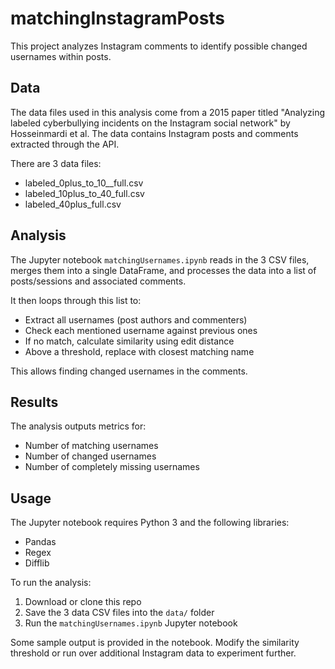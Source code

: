 # matchingInstagramPosts

This project analyzes Instagram comments to identify possible changed usernames within posts. 

## Data

The data files used in this analysis come from a 2015 paper titled "Analyzing labeled cyberbullying incidents on the Instagram social network" by Hosseinmardi et al. The data contains Instagram posts and comments extracted through the API.

There are 3 data files:

- labeled_0plus_to_10__full.csv
- labeled_10plus_to_40_full.csv 
- labeled_40plus_full.csv

## Analysis 

The Jupyter notebook `matchingUsernames.ipynb` reads in the 3 CSV files, merges them into a single DataFrame, and processes the data into a list of posts/sessions and associated comments.

It then loops through this list to:

- Extract all usernames (post authors and commenters)
- Check each mentioned username against previous ones 
- If no match, calculate similarity using edit distance
- Above a threshold, replace with closest matching name 

This allows finding changed usernames in the comments.

## Results

The analysis outputs metrics for:

- Number of matching usernames  
- Number of changed usernames
- Number of completely missing usernames

## Usage 

The Jupyter notebook requires Python 3 and the following libraries:

- Pandas 
- Regex
- Difflib

To run the analysis:

1. Download or clone this repo
2. Save the 3 data CSV files into the `data/` folder
3. Run the `matchingUsernames.ipynb` Jupyter notebook

Some sample output is provided in the notebook. Modify the similarity threshold or run over additional Instagram data to experiment further.
